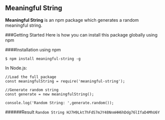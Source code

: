 ## Meaningful String
**Meaningful String** is an npm package which generates a random meaningful string.

###Getting Started
Here is how you can install this package globally using npm

####Installation
using npm
```
$ npm install meaningful-string -g
```

In Node.js:

```
//Load the full package
const meaningfulString = require('meaningful-string');

//Generate random string
const generate = new meaningfulString();

console.log('Random String: ',generate.random());
```

######Result
``Random String HJ7H9Lkt7hFdS7mJY48NnmHH6hDdg76lIfaD4MhU6Y``
